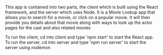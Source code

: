 This app is contained into two parts, the client which is built using the React framework, and the server which uses Node.
It is a Movie Lookup app that allows you to search for a movie, or click on a popular movie. It will then provide you details about that movie along with ways to look up the actor pages for the cast and also related movies

To run the client, cd into client and type 'npm start' to start the React app.
To run the server, cd into server and type 'npm run server' to start the server using nodemon